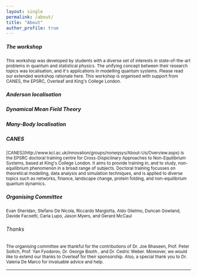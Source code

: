 ```yaml
---
layout: single
permalink: /about/
title: "About"
author_profile: true
---
```

<h5> The workshop </h5>
<sub> This workshop was developed by students with a diverse set of interests in state-of-the-art problems in quantum and statistical physics. The unifying concept between their research topics was localisation, and it's applications in modelling quantum systems. Please read our extended workshop rationale here. This workshop is organised with support from CANES, the EPSRC, Overleaf and King's College London.
</sub>
<h5> Anderson localisation </h5>
<sub> </sub>
<h5> Dynamical Mean Field Theory </h5>
<h5>  Many-Body localisation </h5>
<h5>  CANES </h5>
<sub> [CANES](http://www.kcl.ac.uk/innovation/groups/noneqsys/About-Us/Overview.aspx) is the EPSRC doctoral training centre for Cross-Dispiclinary Approaches to Non-Equilibrium Systems, based at King's College London. It aims to provide training in, and to study, non-equilibrium phenomenon in a broad range of subjects. Doctoral training focusses on theoretical modelling, data analysis and simulation techniques, and is applied to diverse topics such as networks, finance, landscape change, protein folding, and non-equilibrium quantum dynamics. </sub>

<h5>  Organising Committee </h5>
<sub>Evan Sheridan, Stefano De Nicola, Riccardo Margiotta, Aldo Glielmo, Duncan Gowland, Davide Facoetti, Carla Lupo,  Jason Myers, and Gerard McCaul </sub>

<h6>  Thanks </h6>
<sub> The organising committee are thankful for the contributions of Dr. Joe Bhaseen, Prof. Peter Sollich, Prof. Yan Fyodorov, Dr. George Booth , and Dr. Cedric Weber. Moreover, we would like to extend our thanks to Overleaf for their sponsorship. Also, a special thank you to Dr. Valeria De Marco for invaluable advice and help.  </sub>

---
